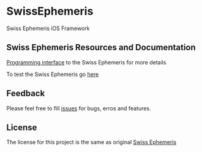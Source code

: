 # SwissEphemeris
Swiss Ephemeris iOS Framework


## Swiss Ephemeris Resources and Documentation
[Programming interface](http://www.astro.com/swisseph/swephprg.htm) to the Swiss Ephemeris for more details

To test the Swiss Ephemeris go [here](http://www.astro.com/swisseph/swetest.htm)

## Feedback

Please feel free to fill [issues](http://github.com/silvinaroldan/SwissEphemeris/issues) for bugs, erros and features.

## License

The license for this project is the same as original [Swiss Ephemeris](http://www.astro.com/swisseph/swephinfo_e.htm)